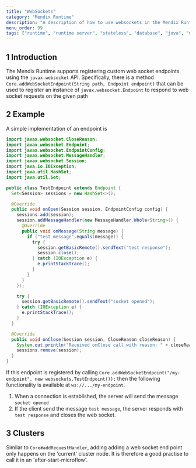 ```yaml
---
title: "WebSockets"
category: "Mendix Runtime"
description: "A description of how to use websockets in the Mendix Runtime"
menu_order: 99
tags: ["runtime", "runtime server", "stateless", "database", "java", "microflows"]
---
```


## 1 Introduction

The Mendix Runtime supports registering custom web socket endpoints using the `javax.websocket` API. Specifically, there is a method `Core.addWebSocketEndpoint(String path, Endpoint endpoint)` that can be used to register an instance of `javax.websocket.Endpoint` to respond to web socket requests on the given path

## 2 Example

A simple implementation of an endpoint is

```java
import javax.websocket.CloseReason;
import javax.websocket.Endpoint;
import javax.websocket.EndpointConfig;
import javax.websocket.MessageHandler;
import javax.websocket.Session;
import java.io.IOException;
import java.util.HashSet;
import java.util.Set;

public class TestEndpoint extends Endpoint {
  Set<Session> sessions = new HashSet<>();

  @Override
  public void onOpen(Session session, EndpointConfig config) {
    sessions.add(session);
    session.addMessageHandler(new MessageHandler.Whole<String>() {
      @Override
      public void onMessage(String message) {
        if ("test message".equals(message)) {
          try {
            session.getBasicRemote().sendText("test response");
            session.close();
          } catch (IOException e) {
            e.printStackTrace();
          }
        }
      }
    });

    try {
      session.getBasicRemote().sendText("socket opened");
    } catch (IOException e) {
      e.printStackTrace();
    }
  }

  @Override
  public void onClose(Session session, CloseReason closeReason) {
    System.out.println("Received onClose call with reason: " + closeReason);
    sessions.remove(session);
  }
}
```

If this endpoint is registered by calling
`Core.addWebSocketEndpoint("/my-endpoint", new websockets.TestEndpoint());`
then the following functionality is available at `ws://.../my-endpoint`.

1. When a connection is established, the server will send the message `socket opened`
2. If the client send the message `test message`, the server responds with `test response` and closes the web socket.

## 3 Clusters

Similar to `Core#addRequestHandler`, adding adding a web socket end point only happens on the 'current' cluster node. It is therefore a good practise to call it in an 'after-start-microflow'.
